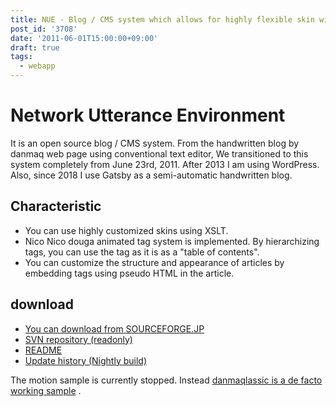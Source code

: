```yaml
---
title: NUE - Blog / CMS system which allows for highly flexible skin with XSL
post_id: '3708'
date: '2011-06-01T15:00:00+09:00'
draft: true
tags:
  - webapp
---
```


# Network Utterance Environment

It is an open source blog / CMS system. From the handwritten blog by danmaq web page using conventional text editor, We transitioned to this system completely from June 23rd, 2011. After 2013 I am using WordPress. Also, since 2018 I use Gatsby as a semi-automatic handwritten blog.

## Characteristic

*   You can use highly customized skins using XSLT.
*   Nico Nico douga animated tag system is implemented. By hierarchizing tags, you can use the tag as it is as a "table of contents".
*   You can customize the structure and appearance of articles by embedding tags using pseudo HTML in the article.

## download

*   [You can download from SOURCEFORGE.JP](http://nue.sourceforge.jp/)
*   [SVN repository (readonly)](http://svn.sourceforge.jp/svnroot/nue/)
*   [README](legacy/README)
*   [Update history (Nightly build)](legacy/HISTORY)

The motion sample is currently stopped. Instead [danmaqlassic is a de facto working sample](legacy/) .